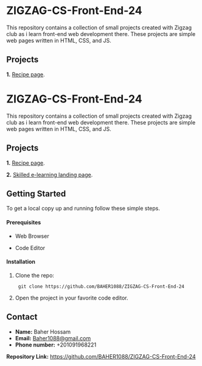 
# ZIGZAG-CS-Front-End-24

This repository contains a collection of small projects created with Zigzag club as i learn front-end web development there. These projects are simple web pages written in HTML, CSS, and JS.

## Projects

**1.** [Recipe page](https://github.com/BAHER1088/ZIGZAG-CS-Front-End-24/tree/main/recipe).


# ZIGZAG-CS-Front-End-24

This repository contains a collection of small projects created with Zigzag club as i learn front-end web development there. These projects are simple web pages written in HTML, CSS, and JS.

## Projects

**1.** [Recipe page](https://github.com/BAHER1088/ZIGZAG-CS-Front-End-24/tree/main/recipe).

**2.** [Skilled e-learning landing page](https://github.com/BAHER1088/ZIGZAG-CS-Front-End-24/tree/main/Skilled%20e-learning%20landing%20page).


## Getting Started

To get a local copy up and running follow these simple steps.

#### Prerequisites

* Web Browser

* Code Editor

#### Installation

1. Clone the repo:

        git clone https://github.com/BAHER1088/ZIGZAG-CS-Front-End-24

2. Open the project in your favorite code editor.

## Contact

* **Name:** Baher Hossam
* **Email:** Baher1088@gmail.com
* **Phone number:** +201091968221

**Repository Link:** https://github.com/BAHER1088/ZIGZAG-CS-Front-End-24
